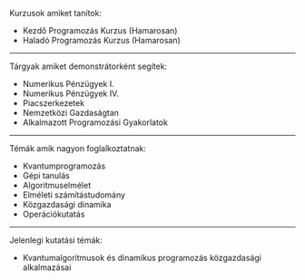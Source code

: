 Kurzusok amiket tanítok:

- Kezdő Programozás Kurzus (Hamarosan)
- Haladó Programozás Kurzus (Hamarosan)

---

Tárgyak amiket demonstrátorként segítek:

- Numerikus Pénzügyek I.
- Numerikus Pénzügyek IV.
- Piacszerkezetek
- Nemzetközi Gazdaságtan
- Alkalmazott Programozási Gyakorlatok

---

Témák amik nagyon foglalkoztatnak:

- Kvantumprogramozás
- Gépi tanulás
- Algoritmuselmélet
- Elméleti számítástudomány
- Közgazdasági dinamika
- Operációkutatás

---

Jelenlegi kutatási témák:

- Kvantumalgoritmusok és dinamikus programozás közgazdasági alkalmazásai
